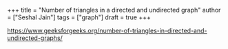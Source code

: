 +++
title = "Number of triangles in a directed and undirected graph"
author = ["Seshal Jain"]
tags = ["graph"]
draft = true
+++

<https://www.geeksforgeeks.org/number-of-triangles-in-directed-and-undirected-graphs/>

